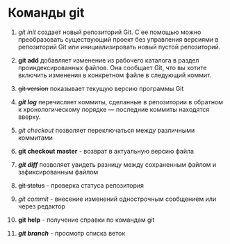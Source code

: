 # Команды git
1. *git init* создает новый репозиторий Git. С ее помощью можно преобразовать существующий проект без управления версиями в репозиторий Git или инициализировать новый пустой репозиторий.

2. **git add** добавляет изменение из рабочего каталога в раздел проиндексированных файлов. Она сообщает Git, что вы хотите включить изменения в конкретном файле в следующий коммит.

3. ~~git version~~ показывает текущую версию программы Git

4. ***git log*** перечисляет коммиты, сделанные в репозитории в обратном к хронологическому порядке — последние коммиты находятся вверху.

5. *git checkout* позволяет переключаться между различными коммитами

6. **git checkout master** - возврат в актуальную версию файла 

7. ***git diff*** позволяет увидеть разницу между сохраненным файлом и зафиксированным файлом

8. ~~git status~~ - проверка статуса репозитория

9. *git commit* - внесение изменений однострочным сообщением или через редактор

10. **git help** - получение справки по командам git

11. ***git branch*** - просмотр списка веток
